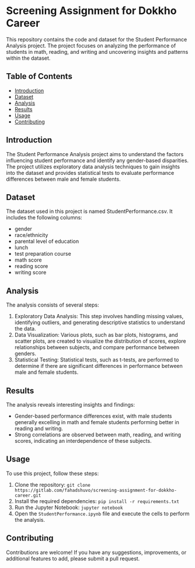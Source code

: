 # Screening Assignment for Dokkho Career

This repository contains the code and dataset for the Student Performance Analysis project. The project focuses on analyzing the performance of students in math, reading, and writing and uncovering insights and patterns within the dataset.

## Table of Contents
- [Introduction](#introduction)
- [Dataset](#dataset)
- [Analysis](#analysis)
- [Results](#results)
- [Usage](#usage)
- [Contributing](#contributing)

## Introduction
The Student Performance Analysis project aims to understand the factors influencing student performance and identify any gender-based disparities. The project utilizes exploratory data analysis techniques to gain insights into the dataset and provides statistical tests to evaluate performance differences between male and female students.

## Dataset
The dataset used in this project is named StudentPerformance.csv. It includes the following columns:
- gender
- race/ethnicity
- parental level of education
- lunch
- test preparation course
- math score
- reading score
- writing score

## Analysis
The analysis consists of several steps:
1. Exploratory Data Analysis: This step involves handling missing values, identifying outliers, and generating descriptive statistics to understand the data.
2. Data Visualization: Various plots, such as bar plots, histograms, and scatter plots, are created to visualize the distribution of scores, explore relationships between subjects, and compare performance between genders.
3. Statistical Testing: Statistical tests, such as t-tests, are performed to determine if there are significant differences in performance between male and female students.

## Results
The analysis reveals interesting insights and findings:
- Gender-based performance differences exist, with male students generally excelling in math and female students performing better in reading and writing.
- Strong correlations are observed between math, reading, and writing scores, indicating an interdependence of these subjects.

## Usage
To use this project, follow these steps:
1. Clone the repository: `git clone https://gitlab.com/fahadshuvo/screening-assignment-for-dokkho-career.git`
2. Install the required dependencies: `pip install -r requirements.txt`
3. Run the Jupyter Notebook: `jupyter notebook`
4. Open the `StudentPerformance.ipynb` file and execute the cells to perform the analysis.

## Contributing
Contributions are welcome! If you have any suggestions, improvements, or additional features to add, please submit a pull request. 
